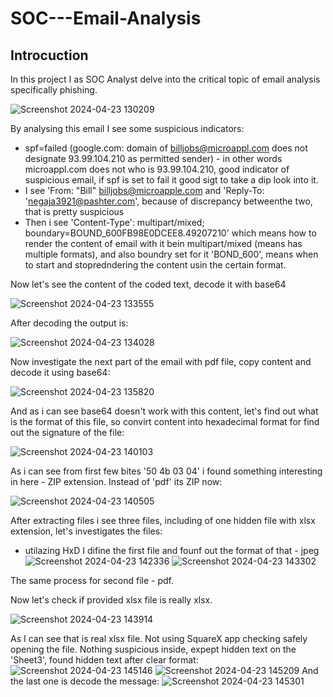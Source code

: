 # SOC---Email-Analysis

## Introcuction

In this project I as SOC Analyst delve into the critical topic of email analysis specifically phishing.

![Screenshot 2024-04-23 130209](https://github.com/AndrewTanga/SOC---Email-Analysis/assets/93886645/a7a5e12a-3345-477b-bf85-620abecdedf4)

By analysing this email I see some suspicious indicators:
- spf=failed (google.com: domain of billjobs@microappl.com does not designate 93.99.104.210 as permitted sender) - in other words microappl.com does not who is 93.99.104.210, good indicator of suspicious email, if spf is set to fail it good sigt to take a dip look into it.
- I see 'From: "Bill" billjobs@microapple.com and 'Reply-To: 'negaja3921@pashter.com', because of discrepancy betweenthe two, that is pretty suspicious
- Then i see 'Content-Type': multipart/mixed; boundary=BOUND_600FB98E0DCEE8.49207210' which means how to render the content of email with it bein multipart/mixed (means has multiple formats), and also boundry set for it 'BOND_600', means when to start and stopredndering the content usin the certain format.

Now let's see the content of the coded text, decode it with base64

![Screenshot 2024-04-23 133555](https://github.com/AndrewTanga/SOC---Email-Analysis/assets/93886645/39f008a1-b2ab-4014-be37-e7b3dda55f6d)

After decoding the output is:

![Screenshot 2024-04-23 134028](https://github.com/AndrewTanga/SOC---Email-Analysis/assets/93886645/4b3afd34-309d-4257-8bb9-20beb95cd6d3)

Now investigate the next part of the email with pdf file, copy content and decode it using base64:

![Screenshot 2024-04-23 135820](https://github.com/AndrewTanga/SOC---Email-Analysis/assets/93886645/28a13518-8ce3-4830-86b2-835a1c0a5f0f)

And as i can see base64 doesn't work with this content, let's find out what is the format of this file, so convirt content into hexadecimal format for find out the signature of the file:

![Screenshot 2024-04-23 140103](https://github.com/AndrewTanga/SOC---Email-Analysis/assets/93886645/3e757f50-d156-4e6e-9d5a-9c2db9d40607)

As i can see from first few bites '50 4b 03 04' i found something interesting in here - ZIP extension. Instead of 'pdf' its ZIP now:

![Screenshot 2024-04-23 140505](https://github.com/AndrewTanga/SOC---Email-Analysis/assets/93886645/b61f2c14-e779-42a1-95bd-320a5db7e0f1)

After extracting files i see three files, including of one hidden file with xlsx extension, let's investigates the files:
- utilazing HxD I difine the first file and founf out the format of that - jpeg 
![Screenshot 2024-04-23 142336](https://github.com/AndrewTanga/SOC---Email-Analysis/assets/93886645/12b9cca6-a57e-4a9f-8e4d-b38d2a940d4c)
![Screenshot 2024-04-23 143302](https://github.com/AndrewTanga/SOC---Email-Analysis/assets/93886645/c396329d-ac2f-461d-88a3-55df4c6064ca)

The same process for second file - pdf.

Now let's check if provided xlsx file is really xlsx.

![Screenshot 2024-04-23 143914](https://github.com/AndrewTanga/SOC---Email-Analysis/assets/93886645/31615ba9-43f1-4ef2-8cb9-8b0da0d21a69)

As I can see that is real xlsx file. Not using SquareX app checking safely opening the file.
Nothing suspicious inside, expept hidden text on the 'Sheet3', found hidden text after clear format:
![Screenshot 2024-04-23 145146](https://github.com/AndrewTanga/SOC---Email-Analysis/assets/93886645/912597ee-c40e-4c6d-bb39-2ab68d2ba8e3)
![Screenshot 2024-04-23 145209](https://github.com/AndrewTanga/SOC---Email-Analysis/assets/93886645/57f632fe-3bd3-4e1a-ac30-12f2adc6c885)
And the last one is decode the message:
![Screenshot 2024-04-23 145301](https://github.com/AndrewTanga/SOC---Email-Analysis/assets/93886645/dd3921f1-869f-4d6d-95c7-5ba7e87303a9)










